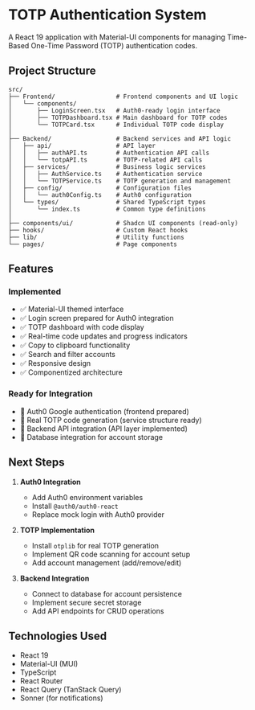 
# TOTP Authentication System

A React 19 application with Material-UI components for managing Time-Based One-Time Password (TOTP) authentication codes.

## Project Structure

```
src/
├── Frontend/                 # Frontend components and UI logic
│   └── components/
│       ├── LoginScreen.tsx   # Auth0-ready login interface
│       ├── TOTPDashboard.tsx # Main dashboard for TOTP codes
│       └── TOTPCard.tsx      # Individual TOTP code display
│
├── Backend/                  # Backend services and API logic
│   ├── api/                  # API layer
│   │   ├── authAPI.ts        # Authentication API calls
│   │   └── totpAPI.ts        # TOTP-related API calls
│   ├── services/             # Business logic services
│   │   ├── AuthService.ts    # Authentication service
│   │   └── TOTPService.ts    # TOTP generation and management
│   ├── config/               # Configuration files
│   │   └── auth0Config.ts    # Auth0 configuration
│   └── types/                # Shared TypeScript types
│       └── index.ts          # Common type definitions
│
├── components/ui/            # Shadcn UI components (read-only)
├── hooks/                    # Custom React hooks
├── lib/                      # Utility functions
└── pages/                    # Page components
```

## Features

### Implemented
- ✅ Material-UI themed interface
- ✅ Login screen prepared for Auth0 integration
- ✅ TOTP dashboard with code display
- ✅ Real-time code updates and progress indicators
- ✅ Copy to clipboard functionality
- ✅ Search and filter accounts
- ✅ Responsive design
- ✅ Componentized architecture

### Ready for Integration
- 🔄 Auth0 Google authentication (frontend prepared)
- 🔄 Real TOTP code generation (service structure ready)
- 🔄 Backend API integration (API layer implemented)
- 🔄 Database integration for account storage

## Next Steps

1. **Auth0 Integration**
   - Add Auth0 environment variables
   - Install `@auth0/auth0-react`
   - Replace mock login with Auth0 provider

2. **TOTP Implementation**
   - Install `otplib` for real TOTP generation
   - Implement QR code scanning for account setup
   - Add account management (add/remove/edit)

3. **Backend Integration**
   - Connect to database for account persistence
   - Implement secure secret storage
   - Add API endpoints for CRUD operations

## Technologies Used

- React 19
- Material-UI (MUI)
- TypeScript
- React Router
- React Query (TanStack Query)
- Sonner (for notifications)
```
